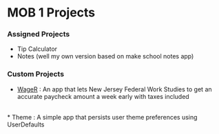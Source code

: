 # MOB 1 Projects


### Assigned Projects
* Tip Calculator
* Notes (well my own version based on make school notes app)


### Custom Projects

* <a href = "https://github.com/MediBoss/WageR">WageR</a> : An app that lets New Jersey Federal Work Studies to get an accurate paycheck amount a week early with taxes included
</br>
* Theme : A simple app that persists user theme preferences using UserDefaults
